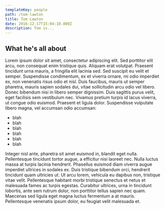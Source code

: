 ```yaml
---
templateKey: people
path: /tom-lawton
title: Tom Lawton
date: 2016-12-17T15:04:10.000Z
description: Tom is...
---
```


## What he's all about

Lorem ipsum dolor sit amet, consectetur adipiscing elit. Sed porttitor elit arcu, non consequat enim tristique quis. Aliquam erat volutpat. Praesent tincidunt urna mauris, a fringilla elit lacinia sed. Sed suscipit eu velit et semper. Suspendisse condimentum, ex et viverra ornare, mi odio imperdiet ex, non venenatis risus odio et nisl. Duis faucibus, mauris ut semper pharetra, mauris sapien sodales dui, vitae sollicitudin arcu odio vel libero. Donec bibendum nisi in libero semper dignissim. Duis sagittis purus velit, eget facilisis sem vestibulum nec. Vivamus pretium turpis id lacus viverra, ut congue odio euismod. Praesent et ligula dolor. Suspendisse vulputate libero magna, vel accumsan odio accumsan:

* blah
* blah
* blah
* blah
* blah
* blah

Integer nisl ante, pharetra sit amet euismod in, blandit eget nulla. Pellentesque tincidunt tortor augue, a efficitur nisi laoreet nec. Nulla luctus massa at turpis lacinia hendrerit. Phasellus euismod diam viverra augue imperdiet ultrices in sodales ex. Duis tristique bibendum orci, hendrerit tincidunt quam ultricies ut. Ut arcu lorem, vehicula eu dapibus non, tristique vitae velit. Pellentesque habitant morbi tristique senectus et netus et malesuada fames ac turpis egestas. Curabitur ultrices, urna in tincidunt lobortis, ante sem rutrum dolor, non porttitor tellus sapien nec quam. Maecenas sed ligula eget magna luctus fermentum a at mauris. Pellentesque venenatis ipsum dolor, eu feugiat velit malesuada et.
